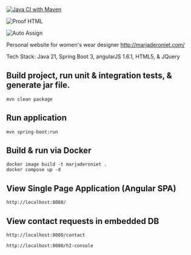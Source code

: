 [![Java CI with Maven](https://github.com/conorheffron/marjaderoniet/actions/workflows/maven.yml/badge.svg)](https://github.com/conorheffron/marjaderoniet/actions/workflows/maven.yml)

![Proof HTML](https://github.com/conorheffron/marjaderoniet/actions/workflows/proof-html.yml/badge.svg)

![Auto Assign](https://github.com/conorheffron/marjaderoniet/actions/workflows/auto-assign.yml/badge.svg)

Personal website for women's wear designer http://marjaderoniet.com/

Tech Stack: Java 21, Spring Boot 3, angularJS 1.6.1, HTML5, & JQuery

## Build project, run unit & integration tests, & generate jar file.
```
mvn clean package
```

## Run application
```
mvn spring-boot:run
```

## Build & run via Docker
```
docker image build -t marjaderoniet .
docker compose up -d
```

## View Single Page Application (Angular SPA)
```
http://localhost:8080/
```

## View contact requests in embedded DB
```
http://localhost:8080/contact

http://localhost:8080/h2-console
```
